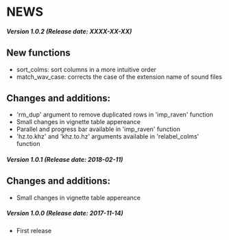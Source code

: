 # NEWS

##### Version 1.0.2 (Release date: XXXX-XX-XX)

## New functions

* sort_colms: sort columns in a more intuitive order
* match_wav_case: corrects the case of the extension name of sound files

## Changes and additions:

* 'rm_dup' argument to remove duplicated rows in 'imp_raven' function
* Small changes in vignette table appereance
* Parallel and progress bar available in 'imp_raven' function
* 'hz.to.khz' and 'khz.to.hz' arguments available in 'relabel_colms' function

##### Version 1.0.1 (Release date: 2018-02-11)

## Changes and additions:

* Small changes in vignette table appereance

##### Version 1.0.0 (Release date: 2017-11-14)

* First release

